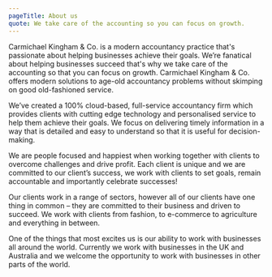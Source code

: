 ```yaml
---
pageTitle: About us
quote: We take care of the accounting so you can focus on growth.
---
```

Carmichael Kingham & Co. is a modern accountancy practice that's passionate about helping businesses achieve their goals. We’re fanatical about helping businesses succeed that's why we take care of the accounting so that you can focus on growth. Carmichael Kingham & Co. offers modern solutions to age-old accountancy problems without skimping on good old-fashioned service.  

We’ve created a 100% cloud-based, full-service accountancy firm which provides clients with cutting edge technology and personalised service to help them achieve their goals. We focus on delivering timely information in a way that is detailed and easy to understand so that it is useful for decision-making.

We are people focused and happiest when working together with clients to overcome challenges and drive profit. Each client is unique and we are committed to our client’s success, we work with clients to set goals, remain accountable and importantly celebrate successes! 

Our clients work in a range of sectors, however all of our clients have one thing in common – they are committed to their business and driven to succeed. We work with clients from fashion, to e-commerce to agriculture and everything in between. 

One of the things that most excites us is our ability to work with businesses all around the world. Currently we work with businesses in the UK and Australia and we welcome the opportunity to work with businesses in other parts of the world.
